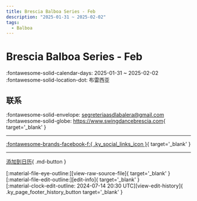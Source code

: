 ```yaml
---
title: Brescia Balboa Series - Feb
description: "2025-01-31 ~ 2025-02-02"
tags:
  - Balboa
---
```


# Brescia Balboa Series - Feb 

:fontawesome-solid-calendar-days: 2025-01-31 ~ 2025-02-02  
:fontawesome-solid-location-dot: 布雷西亚  

## 联系

:fontawesome-solid-envelope: <segreteriaasdlabalera@gmail.com>  
:fontawesome-solid-globe: <https://www.swingdancebrescia.com>{ target='_blank' }  

---

 [:fontawesome-brands-facebook-f:{ .ky_social_links_icon }](https://www.facebook.com/ASDLaBalera){ target='_blank' }

---

[添加到日历](https://swing.news/ics/zh-Hans/2025/it_IT/brescia-balboa-series-feb-2025.ics){ .md-button }

<div class="ky_page_footer" markdown>
<div class="ky_page_footer_trailing" markdown="span">
[:material-file-eye-outline:][view-raw-source-file]{ target='_blank' }
[:material-file-edit-outline:][edit-info]{ target='_blank' }
</div>
<div class="ky_page_footer_leading" markdown="span">
[:material-clock-edit-outline: 2024-07-14 20:30 UTC][view-edit-history]{ .ky_page_footer_history_button target='_blank' }
</div>
</div>

[view-raw-source-file]: https://github.com/swingdance/events/blob/main/2025/it_IT/brescia-balboa-series-feb-2025.json "查看原始源文件"
[edit-info]: https://github.com/swingdance/events/issues/new?assignees=&labels=update+event&projects=&template=03-update_entity.yml&title=%5B2025%2Fit_IT%5D%20Brescia%20Balboa%20Series%20-%20Feb&region=it_IT&year=2025&id=brescia-balboa-series-feb-2025&name=Brescia%20Balboa%20Series%20-%20Feb&org_id= "编辑信息"

[view-edit-history]: https://github.com/swingdance/events/commits/main/2025/it_IT/brescia-balboa-series-feb-2025.json "查看编辑历史"
